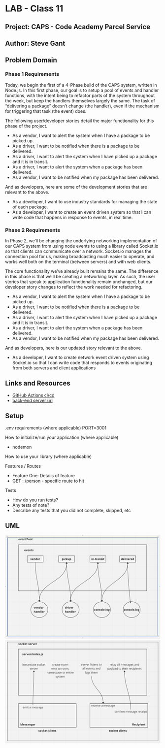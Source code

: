 # LAB - Class 11

## Project: CAPS - Code Academy Parcel Service

## Author: Steve Gant

## Problem Domain
### Phase 1 Requirements
Today, we begin the first of a 4-Phase build of the CAPS system, written in Node.js. In this first phase, our goal is to setup a pool of events and handler functions, with the intent being to refactor parts of the system throughout the week, but keep the handlers themselves largely the same. The task of “delivering a package” doesn’t change (the handler), even if the mechanism for triggering that task (the event) does.

The following user/developer stories detail the major functionality for this phase of the project.

- As a vendor, I want to alert the system when I have a package to be picked up.
- As a driver, I want to be notified when there is a package to be delivered.
- As a driver, I want to alert the system when I have picked up a package and it is in transit.
- As a driver, I want to alert the system when a package has been delivered.
- As a vendor, I want to be notified when my package has been delivered.

And as developers, here are some of the development stories that are relevant to the above.

- As a developer, I want to use industry standards for managing the state of each package.
- As a developer, I want to create an event driven system so that I can write code that happens in response to events, in real time.

### Phase 2 Requirements
In Phase 2, we’ll be changing the underlying networking implementation of our CAPS system from using node events to using a library called Socket.io so that clients can communicate over a network. Socket.io manages the connection pool for us, making broadcasting much easier to operate, and works well both on the terminal (between servers) and with web clients.

The core functionality we’ve already built remains the same. The difference in this phase is that we’ll be creating a networking layer. As such, the user stories that speak to application functionality remain unchanged, but our developer story changes to reflect the work needed for refactoring.

  - As a vendor, I want to alert the system when I have a package to be picked up.
  - As a driver, I want to be notified when there is a package to be delivered.
  - As a driver, I want to alert the system when I have picked up a package and it is in transit.
  - As a driver, I want to alert the system when a package has been delivered.
  - As a vendor, I want to be notified when my package has been delivered.

And as developers, here is our updated story relevant to the above.

  - As a developer, I want to create network event driven system using Socket.io so that I can write code that responds to events originating from both servers and client applications

## Links and Resources
  - [GitHub Actions ci/cd](https://github.com/stevengant/CAPS/actions)
  - [back-end server url](https://stevegant-caps.onrender.com)

## Setup
.env requirements (where applicable)
PORT=3001

How to initialize/run your application (where applicable)
  - nodemon

How to use your library (where applicable)

Features / Routes
  - Feature One: Details of feature
  - GET : /person - specific route to hit

Tests
  - How do you run tests?
  - Any tests of note?
  - Describe any tests that you did not complete, skipped, etc

## UML
![](assets/Lab11UML.png)
![](assets/Lab12UML.png)